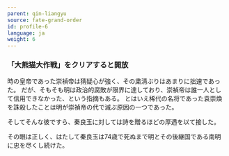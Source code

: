 ```yaml
---
parent: qin-liangyu
source: fate-grand-order
id: profile-6
language: ja
weight: 6
---
```


### 「大熊猫大作戦」をクリアすると開放

時の皇帝であった崇禎帝は猜疑心が強く、その粛清ぶりはあまりに拙速であった。
だが、そもそも明は政治的腐敗が限界に達しており、崇禎帝は誰一人として信用できなかった、という指摘もある。
とはいえ稀代の名将であった袁崇煥を誅殺したことは明が崇禎帝の代で滅ぶ原因の一つであった。

そしてそんな彼ですら、秦良玉に対しては詩を贈るほどの厚遇を以て接した。

その眼は正しく、はたして秦良玉は74歳で死ぬまで明とその後継国である南明に忠を尽くし続けた。
